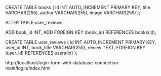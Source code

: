 CREATE TABLE books (
    id INT AUTO_INCREMENT PRIMARY KEY,
    title VARCHAR(255),
    author VARCHAR(255),
    image VARCHAR(255)
);

ALTER TABLE user_reviews

ADD book_id INT,
ADD FOREIGN KEY (book_id) REFERENCES books(id);


CREATE TABLE user_reviews (
    id INT AUTO_INCREMENT PRIMARY KEY,
    user_id INT,
    book_title VARCHAR(255),
    review TEXT,
    FOREIGN KEY (user_id) REFERENCES users(id)
);


http://localhost/login-form-with-database-connection-main/login/index.html